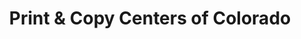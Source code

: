 ---
title: "Print & Copy Centers of Colorado"
url: /denver/print-und-copy-centers-of-colorado/
shop: Baumarkt
---